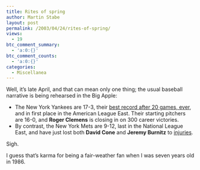 ```yaml
---
title: Rites of spring
author: Martin Stabe
layout: post
permalink: /2003/04/24/rites-of-spring/
views:
  - 19
btc_comment_summary:
  - 'a:0:{}'
btc_comment_counts:
  - 'a:0:{}'
categories:
  - Miscellanea
---
```

Well, it&#8217;s late April, and that can mean only one thing; the usual baseball narrative is being rehearsed in the Big Apple: 

  * The New York Yankees are 17-3, their <a href="http://www.nytimes.com/2003/04/24/sports/baseball/24yanks.html" target="_top">best record after 20 games, ever</a>, and in first place in the American League East. Their starting pitchers are 16-0, and **Roger Clemens** is closing in on 300 career victories.
  * By contrast, the New York Mets are 9-12, last in the National League East, and have just lost both **David Cone** and **Jeremy Burnitz** to <a href="http://espn.go.com/mlb/news/2003/0422/1543035.html" target="_top">injuries</a>.

Sigh. 

I guess that&#8217;s karma for being a fair-weather fan when I was seven years old in 1986.